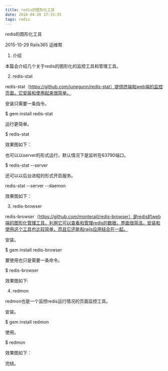 ```yaml
---
title: redis的图形化工具
date: 2016-04-28 17:15:35
tags: redis
---
```

redis的图形化工具

2015-10-29 Rails365 运维帮
1. 介绍

本篇会介绍几个关于redis的图形化的监控工具和管理工具。

2. redis-stat

redis-stat（https://github.com/junegunn/redis-stat）提供终端和web端的监控页面，它安装和使用起来很简单。

安装只需要一条指令。

$ gem install redis-stat

运行更简单。

$ redis-stat

效果图如下：



也可以以server的形式运行，默认情况下是监听在63790端口。

$ redis-stat --server

还可以以后台进程的形式开启服务。

redis-stat --server --daemon

效果图如下：




3. redis-browser

redis-browser（https://github.com/monterail/redis-browser）是redis的web端的图形化管理工具。利用它可以查看和管理redis的数据，界面很简洁，安装和使用这个工具也比较简单，而且它还能和rails应用结合在一起。

安装。

$ gem install redis-browser

要使用也只是需要一条命令。

$ redis-browser

效果图如下:



4. redmon

redmon也是一个监控redis运行情况的页面监控工具。

安装。

$ gem install redmon

使用。

$ redmon

效果图如下：



完结。

